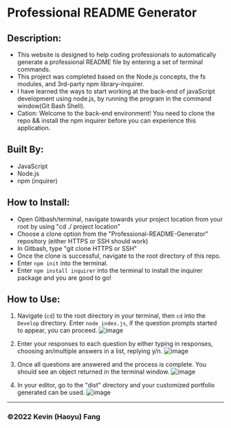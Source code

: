# Professional README Generator

## Description:

* This website is designed to help coding professionals to automatically generate a professional README file by entering a set of terminal commands.
* This project was completed based on the Node.js concepts, the fs modules, and 3rd-party npm library-inquirer.
* I have learned the ways to start working at the back-end of javaScript development using node.js, by running the program in the command window(Git Bash Shell).
* Cation: Welcome to the back-end environment! You need to clone the repo && install the npm inquirer before you can experience this application.


## Built By:
* JavaScript
* Node.js
* npm (inquirer)

## How to Install:

* Open Gitbash/terminal, navigate towards your project location from your root by using "cd ./ project location"
* Choose a clone option from the "Professional-README-Generator" repository (either HTTPS or SSH should work)
* In Gitbash, type "git clone HTTPS or SSH"
* Once the clone is successful, navigate to the root directory of this repo.
* Enter `npm init` into the terminal.
* Enter `npm install inquirer` into the terminal to install the inquirer package and you are good to go!


## How to Use:
1. Navigate (`cd`) to the root directory in your terminal, then `cd` into the `Develop` directory. Enter `node index.js`, if the question prompts started to appear, you can proceed.
![image](https://user-images.githubusercontent.com/95199209/163870884-6c78a1d0-d1ba-466c-b8d2-1161e46a5b6d.png)

2. Enter your responses to each question by either typing in responses, choosing an/multiple answers in a list, replying y/n.
![image](https://user-images.githubusercontent.com/95199209/163871148-944ad459-64d1-447b-8fcc-a0b8ff52db04.png)

3. Once all questions are answered and the process is complete. You should see an object returned in the terminal window.
![image](https://user-images.githubusercontent.com/95199209/163871116-2607bd76-e0c6-4455-aed5-b7e7099ef541.png)

4. In your editor, go to the "dist" directory and your customized portfolio generated can be used.
![image](https://user-images.githubusercontent.com/95199209/163871528-76cf3a6a-57c6-40de-8573-db60216989ca.png)

---

### ©️2022 Kevin (Haoyu) Fang
